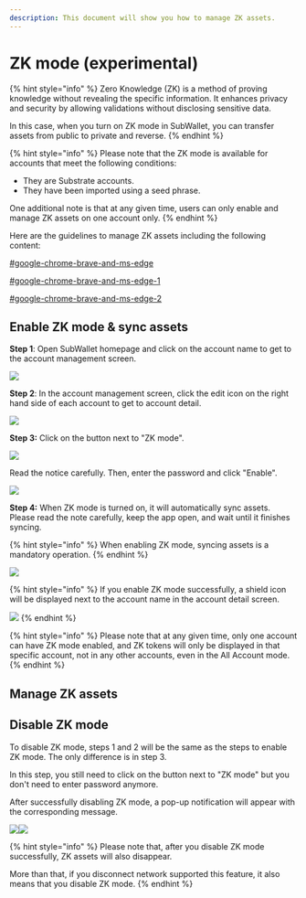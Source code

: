 ```yaml
---
description: This document will show you how to manage ZK assets.
---
```


# ZK mode (experimental)

{% hint style="info" %}
Zero Knowledge (ZK) is a method of proving knowledge without revealing the specific information. It enhances privacy and security by allowing validations without disclosing sensitive data.&#x20;

In this case, when you turn on ZK mode in SubWallet, you can transfer assets from public to private and reverse.
{% endhint %}

{% hint style="info" %}
Please note that the ZK mode is available for accounts that meet the following conditions:

* They are Substrate accounts.
* They have been imported using a seed phrase.

One additional note is that at any given time, users can only enable and manage ZK assets on one account only.
{% endhint %}

Here are the guidelines to manage ZK assets including the following content:

[#google-chrome-brave-and-ms-edge](zk-mode-experimental.md#google-chrome-brave-and-ms-edge "mention")

[#google-chrome-brave-and-ms-edge-1](zk-mode-experimental.md#google-chrome-brave-and-ms-edge-1 "mention")

[#google-chrome-brave-and-ms-edge-2](zk-mode-experimental.md#google-chrome-brave-and-ms-edge-2 "mention")

## Enable ZK mode & sync assets <a href="#google-chrome-brave-and-ms-edge" id="google-chrome-brave-and-ms-edge"></a>

**Step 1**: Open SubWallet homepage and click on the account name to get to the account management screen.

![](<../.gitbook/assets/image (178).png>)

**Step 2**: In the account management screen, click the edit icon on the right hand side of each account to get to account detail.

![](<../.gitbook/assets/image (180).png>)

**Step 3:** Click on the button next to "ZK mode".

![](<../.gitbook/assets/image (181).png>)

Read the notice carefully. Then, enter the password and click "Enable".

![](<../.gitbook/assets/image (182).png>)

**Step 4:** When ZK mode is turned on, it will automatically sync assets. Please read the note carefully, keep the app open, and wait until it finishes syncing.

{% hint style="info" %}
When enabling ZK mode, syncing assets is a mandatory operation.
{% endhint %}

![](<../.gitbook/assets/image (312).png>)

{% hint style="info" %}
If you enable ZK mode successfully, a shield icon will be displayed next to the account name in the account detail screen.

![](<../.gitbook/assets/image (184).png>)
{% endhint %}

{% hint style="info" %}
Please note that at any given time, only one account can have ZK mode enabled, and ZK tokens will only be displayed in that specific account, not in any other accounts, even in the All Account mode.
{% endhint %}

## Manage ZK assets <a href="#google-chrome-brave-and-ms-edge" id="google-chrome-brave-and-ms-edge"></a>



## Disable ZK mode <a href="#google-chrome-brave-and-ms-edge" id="google-chrome-brave-and-ms-edge"></a>

To disable ZK mode, steps 1 and 2 will be the same as the steps to enable ZK mode. The only difference is in step 3.

In this step, you still need to click on the button next to "ZK mode" but you don't need to enter password anymore.&#x20;

After successfully disabling ZK mode, a pop-up notification will appear with the corresponding message.

![](<../.gitbook/assets/image (185).png>)![](<../.gitbook/assets/image (186).png>)

{% hint style="info" %}
Please note that, after you disable ZK mode successfully, ZK assets will also disappear.

More than that, if you disconnect network supported this feature, it also means that you disable ZK mode.
{% endhint %}
